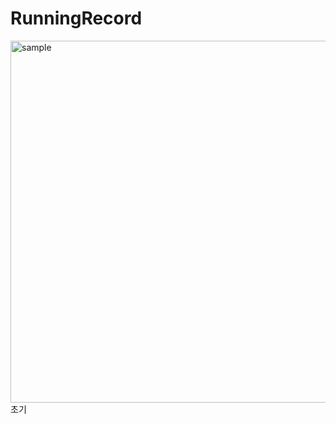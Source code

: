 # RunningRecord

<img width="579" alt="sample" src="https://user-images.githubusercontent.com/76391160/224726148-d3ac82e2-56a9-4fe2-9d4e-b85fefcf7a8f.png">
초기 
